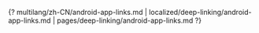 {? multilang/zh-CN/android-app-links.md | localized/deep-linking/android-app-links.md | pages/deep-linking/android-app-links.md ?}
